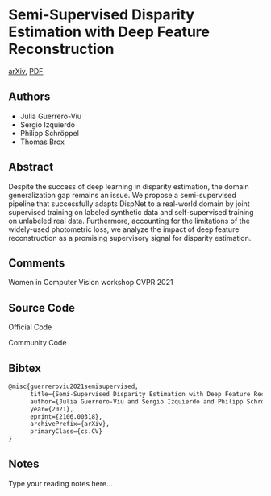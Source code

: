 
# Semi-Supervised Disparity Estimation with Deep Feature Reconstruction

[arXiv](https://arxiv.org/abs/2106.0318), [PDF](https://arxiv.org/pdf/2106.0318.pdf)

## Authors

- Julia Guerrero-Viu
- Sergio Izquierdo
- Philipp Schröppel
- Thomas Brox

## Abstract

Despite the success of deep learning in disparity estimation, the domain generalization gap remains an issue. We propose a semi-supervised pipeline that successfully adapts DispNet to a real-world domain by joint supervised training on labeled synthetic data and self-supervised training on unlabeled real data. Furthermore, accounting for the limitations of the widely-used photometric loss, we analyze the impact of deep feature reconstruction as a promising supervisory signal for disparity estimation.

## Comments

Women in Computer Vision workshop CVPR 2021

## Source Code

Official Code



Community Code



## Bibtex

```tex
@misc{guerreroviu2021semisupervised,
      title={Semi-Supervised Disparity Estimation with Deep Feature Reconstruction}, 
      author={Julia Guerrero-Viu and Sergio Izquierdo and Philipp Schröppel and Thomas Brox},
      year={2021},
      eprint={2106.00318},
      archivePrefix={arXiv},
      primaryClass={cs.CV}
}
```

## Notes

Type your reading notes here...

